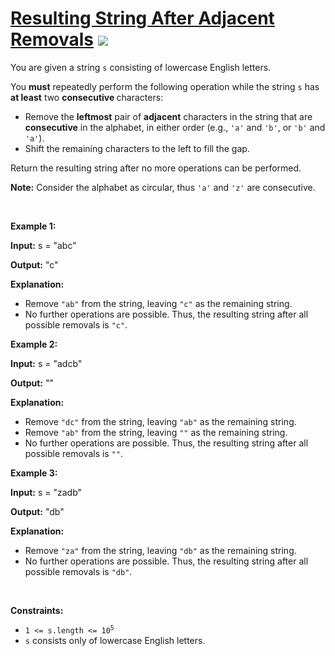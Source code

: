 
# [Resulting String After Adjacent Removals](https://leetcode.com/problems/resulting-string-after-adjacent-removals) ![](https://img.shields.io/badge/Medium-orange)

<p>You are given a string <code>s</code> consisting of lowercase English letters.</p>

<p>You <strong>must</strong> repeatedly perform the following operation while the string <code>s</code> has <strong>at least</strong> two <strong>consecutive </strong>characters:</p>

<ul>
	<li>Remove the <strong>leftmost</strong> pair of <strong>adjacent</strong> characters in the string that are <strong>consecutive</strong> in the alphabet, in either order (e.g., <code>&#39;a&#39;</code> and <code>&#39;b&#39;</code>, or <code>&#39;b&#39;</code> and <code>&#39;a&#39;</code>).</li>
	<li>Shift the remaining characters to the left to fill the gap.</li>
</ul>

<p>Return the resulting string after no more operations can be performed.</p>

<p><strong>Note:</strong> Consider the alphabet as circular, thus <code>&#39;a&#39;</code> and <code>&#39;z&#39;</code> are consecutive.</p>

<p>&nbsp;</p>
<p><strong class="example">Example 1:</strong></p>

<div class="example-block">
<p><strong>Input:</strong> <span class="example-io">s = &quot;abc&quot;</span></p>

<p><strong>Output:</strong> <span class="example-io">&quot;c&quot;</span></p>

<p><strong>Explanation:</strong></p>

<ul>
	<li>Remove <code>&quot;ab&quot;</code> from the string, leaving <code>&quot;c&quot;</code> as the remaining string.</li>
	<li>No further operations are possible. Thus, the resulting string after all possible removals is <code>&quot;c&quot;</code>.</li>
</ul>
</div>

<p><strong class="example">Example 2:</strong></p>

<div class="example-block">
<p><strong>Input:</strong> <span class="example-io">s = &quot;adcb&quot;</span></p>

<p><strong>Output:</strong> <span class="example-io">&quot;&quot;</span></p>

<p><strong>Explanation:</strong></p>

<ul>
	<li>Remove <code>&quot;dc&quot;</code> from the string, leaving <code>&quot;ab&quot;</code> as the remaining string.</li>
	<li>Remove <code>&quot;ab&quot;</code> from the string, leaving <code>&quot;&quot;</code> as the remaining string.</li>
	<li>No further operations are possible. Thus, the resulting string after all possible removals is <code>&quot;&quot;</code>.</li>
</ul>
</div>

<p><strong class="example">Example 3:</strong></p>

<div class="example-block">
<p><strong>Input:</strong> <span class="example-io">s = &quot;zadb&quot;</span></p>

<p><strong>Output:</strong> <span class="example-io">&quot;db&quot;</span></p>

<p><strong>Explanation:</strong></p>

<ul>
	<li>Remove <code>&quot;za&quot;</code> from the string, leaving <code>&quot;db&quot;</code> as the remaining string.</li>
	<li>No further operations are possible. Thus, the resulting string after all possible removals is <code>&quot;db&quot;</code>.</li>
</ul>
</div>

<p>&nbsp;</p>
<p><strong>Constraints:</strong></p>

<ul>
	<li><code>1 &lt;= s.length &lt;= 10<sup>5</sup></code></li>
	<li><code>s</code> consists only of lowercase English letters.</li>
</ul>

        